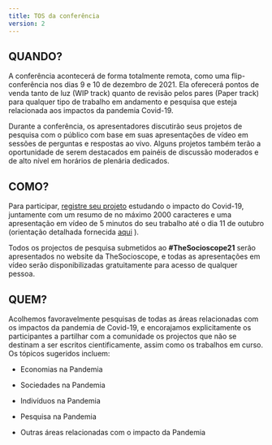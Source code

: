 ```yaml
---
title: TOS da conferência
version: 2
---
```


## QUANDO?

A conferência acontecerá de forma totalmente remota, como uma flip-conferência nos dias 9 e 10 de dezembro de 2021. Ela oferecerá pontos de venda tanto de luz (WIP track) quanto de revisão pelos pares (Paper track) para qualquer tipo de trabalho em andamento e pesquisa que esteja relacionada aos impactos da pandemia Covid-19.

Durante a conferência, os apresentadores discutirão seus projetos de pesquisa com o público com base em suas apresentações de vídeo em sessões de perguntas e respostas ao vivo. Alguns projetos também terão a oportunidade de serem destacados em painéis de discussão moderados e de alto nível em horários de plenária dedicados.

## COMO?

Para participar, [registre seu projeto](https://TheSocioscope.org/register) estudando o impacto do Covid-19, juntamente com um resumo de no máximo 2000 caracteres e uma apresentação em vídeo de 5 minutos do seu trabalho até o dia 11 de outubro (orientação detalhada fornecida [aqui](/conference/video_guidance) ).

Todos os projectos de pesquisa submetidos ao **\#TheSocioscope21** serão apresentados no website da TheSocioscope, e todas as apresentações em vídeo serão disponibilizadas gratuitamente para acesso de qualquer pessoa.

## QUEM?

Acolhemos favoravelmente pesquisas de todas as áreas relacionadas com os impactos da pandemia de Covid-19, e encorajamos explicitamente os participantes a partilhar com a comunidade os projectos que não se destinam a ser escritos cientificamente, assim como os trabalhos em curso. Os tópicos sugeridos incluem:

- Economias na Pandemia

- Sociedades na Pandemia

- Indivíduos na Pandemia

- Pesquisa na Pandemia

- Outras áreas relacionadas com o impacto da Pandemia

<!-- -->
